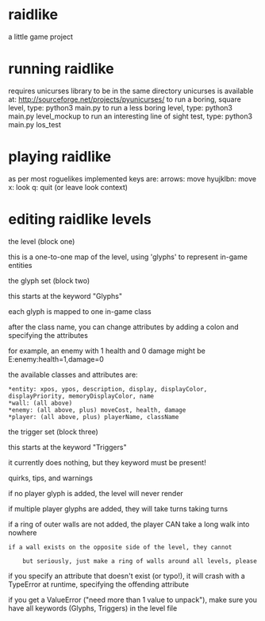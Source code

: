 raidlike
========

a little game project

running raidlike
================
requires unicurses library to be in the same directory
unicurses is available at: http://sourceforge.net/projects/pyunicurses/
to run a boring, square level, type: python3 main.py
to run a less boring level, type: python3 main.py level_mockup
to run an interesting line of sight test, type: python3 main.py los_test

playing raidlike
================
as per most roguelikes
implemented keys are:
    arrows: move
    hyujklbn: move
    x: look
    q: quit (or leave look context)

editing raidlike levels
================
the level (block one)

this is a one-to-one map of the level, using 'glyphs' to represent in-game entities



the glyph set (block two)

this starts at the keyword "Glyphs"

each glyph is mapped to one in-game class

after the class name, you can change attributes by adding a colon and specifying the attributes

for example, an enemy with 1 health and 0 damage might be E:enemy:health=1,damage=0

the available classes and attributes are:

    *entity: xpos, ypos, description, display, displayColor, displayPriority, memoryDisplayColor, name
    *wall: (all above)
    *enemy: (all above, plus) moveCost, health, damage
    *player: (all above, plus) playerName, className

the trigger set (block three)

this starts at the keyword "Triggers"

it currently does nothing, but they keyword must be present!

 
quirks, tips, and warnings

if no player glyph is added, the level will never render

if multiple player glyphs are added, they will take turns taking turns

if a ring of outer walls are not added, the player CAN take a long walk into nowhere

    if a wall exists on the opposite side of the level, they cannot

        but seriously, just make a ring of walls around all levels, please

if you specify an attribute that doesn't exist (or typo!), it will crash with a TypeError at runtime, 
specifying the offending attribute

if you get a ValueError ("need more than 1 value to unpack"), make sure you have all keywords (Glyphs, Triggers) in the level file
